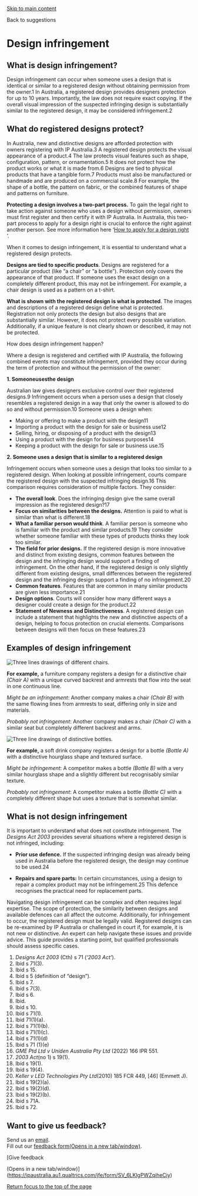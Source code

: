 [Skip to main content](#main-content "Skip to main content")

Back to suggestions

# Design infringement

## What is design infringement?

Design infringement can occur when someone uses a design that is identical or similar to a registered design without obtaining permission from the owner.1 In Australia, a registered design provides designers protection for up to 10 years. Importantly, the law does not require exact copying. If the overall visual impression of the suspected infringing design is substantially similar to the registered design, it may be considered infringement.2

## What do registered designs protect?

In Australia, new and distinctive designs are afforded protection with owners registering with IP Australia.3 A registered design protects the visual appearance of a product.4 The law protects visual features such as shape, configuration, pattern, or ornamentation.5 It does not protect how the product works or what it is made from.6 Designs are tied to physical products that have a tangible form.7 Products must also be manufactured or handmade and are produced on a commercial scale.8 For example, the shape of a bottle, the pattern on fabric, or the combined features of shape and patterns on furniture.

**Protecting a design involves a two-part process.** To gain the legal right to take action against someone who uses a design without permission, owners must first register and then certify it with IP Australia. In Australia, this two-part process to apply for a design right is crucial to enforce the right against another person. See more information here ‘[How to apply for a design right](https://www.ipaustralia.gov.au/design-rights/how-to-apply-for-a-design-right) ’.

When it comes to design infringement, it is essential to understand what a registered design protects. 

**Designs are tied to specific products**. Designs are registered for a particular product (like “a chair” or “a bottle”). Protection only covers the appearance of that product. If someone uses the exact design on a completely different product, this may not be infringement. For example, a chair design is used as a pattern on a t-shirt.

**What is shown with the registered design is what is protected**. The images and descriptions of a registered design define what is protected. Registration not only protects the design but also designs that are substantially similar. However, it does not protect every possible variation. Additionally, if a unique feature is not clearly shown or described, it may not be protected.

How does design infringement happen?

Where a design is registered and certified with IP Australia, the following combined events may constitute infringement, provided they occur during the term of protection and without the permission of the owner:

**1. Someone****uses****the design**

Australian law gives designers exclusive control over their registered designs.9 Infringement occurs when a person uses a design that closely resembles a registered design in a way that only the owner is allowed to do so and without permission.10 Someone uses a design when:

* Making or offering to make a product with the design11
* Importing a product with the design for sale or business use12
* Selling, hiring, or disposing of a product with the design13
* Using a product with the design for business purposes14
* Keeping a product with the design for sale or business use.15

**2. Someone uses a design that is similar to a registered design**

Infringement occurs when someone uses a design that looks too similar to a registered design. When looking at possible infringement, courts compare the registered design with the suspected infringing design.16 This comparison requires consideration of multiple factors. They consider:

* **The overall look**. Does the infringing design give the same overall impression as the registered design?17
* **Focus on similarities between the designs.** Attention is paid to what is similar than what is different.18
* **What a familiar person would think**. A familiar person is someone who is familiar with the product and similar products.19 They consider whether someone familiar with these types of products thinks they look too similar.
* **The field for prior designs.** If the registered design is more innovative and distinct from existing designs, common features between the design and the infringing design would support a finding of infringement. On the other hand, if the registered design is only slightly different from existing designs, small differences between the registered design and the infringing design support a finding of no infringement.20
* **Common features**. Features that are common in many similar products are given less importance.21
* **Design options**. Courts will consider how many different ways a designer could create a design for the product.22
* **Statement of Newness and Distinctiveness**. A registered design can include a statement that highlights the new and distinctive aspects of a design, helping to focus protection on crucial elements. Comparisons between designs will then focus on these features.23

## Examples of design infringement

![Three lines drawings of different chairs.](/sites/default/files/images/2025-08/Designs%20Example%20Chairs.png)

**For example,** a furniture company registers a design for a distinctive chair *(Chair A)* with a unique curved backrest and armrests that flow into the seat in one continuous line. 

*Might be an infringement*: Another company makes a chair *(Chair B)* with the same flowing lines from armrests to seat, differing only in size and materials.

*Probably not infringement*: Another company makes a chair *(Chair C)* with a similar seat but completely different backrest and arms. 

![Three line drawings of distinctive bottles.](/sites/default/files/images/2025-08/Designs%20Example%20Bottles.png)

**For example,** a soft drink company registers a design for a bottle *(Bottle A)* with a distinctive hourglass shape and textured surface. 

*Might be infringement*: A competitor makes a bottle *(Bottle B)* with a very similar hourglass shape and a slightly different but recognisably similar texture. 

*Probably not infringement*: A competitor makes a bottle *(Bottle C)* with a completely different shape but uses a texture that is somewhat similar. 

## What is not design infringement

It is important to understand what does not constitute infringement. The *Designs Act 2003* provides several situations where a registered design is not infringed, including:

* **Prior use defence.** If the suspected infringing design was already being used in Australia before the registered design, the design may continue to be used.24

* **Repairs and spare parts:** In certain circumstances, using a design to repair a complex product may not be infringement.25 This defence recognises the practical need for replacement parts.

Navigating design infringement can be complex and often requires legal expertise. The scope of protection, the similarity between designs and available defences can all affect the outcome. Additionally, for infringement to occur, the registered design must be legally valid. Registered designs can be re-examined by IP Australia or challenged in court if, for example, it is not new or distinctive. An expert can help navigate these issues and provide advice. This guide provides a starting point, but qualified professionals should assess specific cases.

1. *Designs Act 2003* (Cth) s 71 (*‘2003 Act’*).
2. Ibid s 71(3).
3. Ibid s 15.
4. Ibid s 5 (definition of “design”).
5. Ibid s 7.
6. Ibid s 7(3).
7. Ibid s 6.
8. Ibid.
9. Ibid s 10.
10. Ibid s 71(1).
11. Ibid 71(1)(a).
12. Ibid s 71(1)(b).
13. Ibid s 71(1)(c).
14. Ibid s 71(1)(d)
15. Ibid s 71 (1)(e)
16. *GME Ptd Ltd v Uniden Australia Pty Ltd* (2022) 166 IPR 551.
17. *2003 Act*(no 1) s 19(1).
18. Ibid s 19(1).
19. Ibid s 19(4).
20. *Keller v LED Technologies Pty Ltd*(2010) 185 FCR 449, [46] (Emmett J).
21. Ibid s 19(2)(a).
22. Ibid s 19(2)(d).
23. Ibid s 19(2)(b).
24. Ibid s 71A.
25. Ibid s 72.

## Want to give us feedback?

Send us an [email](mailto:ipfirstresponse@ipaustralia.gov.au).  
Fill out our [feedback form(Opens in a new tab/window)](https://ipaustralia.au1.qualtrics.com/jfe/form/SV_6LKlgPWZqiheCiy).

[Give feedback

(Opens in a new tab/window)](https://ipaustralia.au1.qualtrics.com/jfe/form/SV_6LKlgPWZqiheCiy)

[Return focus to the top of the page](#top)
